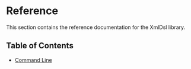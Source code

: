 # Reference

This section contains the reference documentation for the XmlDsl library.

## Table of Contents

- [Command Line](command-line.md)
